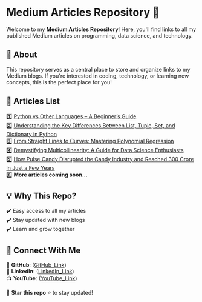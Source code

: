  # **Medium Articles Repository** 📝   
  
Welcome to my **Medium Articles Repository**! Here, you'll find links to all my published Medium articles on programming, data science, and technology.   
 
## 📌 **About**  
This repository serves as a central place to store and organize links to my Medium blogs. If you're interested in coding, technology, or learning new concepts, this is the perfect place for you!  

## 🔗 **Articles List**  
1️⃣ [Python vs Other Languages – A Beginner’s Guide](https://medium.com/@prarthanasingh/python-vs-other-programming-languages-which-one-should-you-learn-1e0855673ced)   
2️⃣ [Understanding the Key Differences Between List, Tuple, Set, and Dictionary in Python](https://medium.com/@prarthanasingh/understanding-the-key-differences-between-list-tuple-set-and-dictionary-in-python-99344beddff5)  
3️⃣ [From Straight Lines to Curves: Mastering Polynomial Regression](https://medium.com/@prarthanasingh/from-straight-lines-to-curves-mastering-polynomial-regression-d423fc07965a)  
4️⃣ [Demystifying Multicollinearity: A Guide for Data Science Enthusiasts](https://medium.com/@prarthanasingh/demystifying-multicollinearity-a-guide-for-data-science-enthusiasts-1ea2f9583a33)  
5️⃣ [How Pulse Candy Disrupted the Candy Industry and Reached 300 Crore in Just a Few Years](https://medium.com/@prarthanasingh/how-pulse-candy-disrupted-the-candy-industry-and-reached-300-crore-in-just-a-few-years-e53c6ad72c43)  
6️⃣ **More articles coming soon…**   

## 💡 **Why This Repo?**  
✔️ Easy access to all my articles  
✔️ Stay updated with new blogs  
✔️ Learn and grow together  

## 🚀 **Connect With Me**  
📂 **GitHub**: ([GitHub_Link](https://github.com/Prarthana-Singh))  
💼 **LinkedIn**: ([LinkedIn_Link](https://www.linkedin.com/in/prarthanasingh))  
📺 **YouTube**: ([YouTube_Link](https://youtube.com/@deepcodeai3530?si=dwcglf0h-ONx-wGd))  

🔔 **Star this repo** ⭐ to stay updated!  
